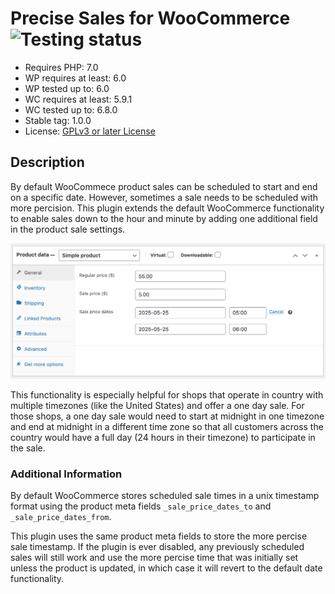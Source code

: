 # Precise Sales for WooCommerce ![Testing status](https://github.com/devpress/precise-sales-for-woocommerce/actions/workflows/php-tests.yml/badge.svg?branch=main)

-   Requires PHP: 7.0
-   WP requires at least: 6.0
-   WP tested up to: 6.0
-   WC requires at least: 5.9.1
-   WC tested up to: 6.8.0
-   Stable tag: 1.0.0
-   License: [GPLv3 or later License](http://www.gnu.org/licenses/gpl-3.0.html)

## Description

By default WooCommece product sales can be scheduled to start and end on a specific date. However, sometimes a sale needs to be scheduled with more percision. This plugin extends the default WooCommerce functionality to enable sales down to the hour and minute by adding one additional field in the product sale settings.

![Screenshot of sale settings.](screenshot.png?raw=true "Screenshot")

This functionality is especially helpful for shops that operate in country with multiple timezones (like the United States) and offer a one day sale. For those shops, a one day sale would need to start at midnight in one timezone and end at midnight in a different time zone so that all customers across the country would have a full day (24 hours in their timezone) to participate in the sale.

### Additional Information

By default WooCommerce stores scheduled sale times in a unix timestamp format using the product meta fields `_sale_price_dates_to` and `_sale_price_dates_from`.

This plugin uses the same product meta fields to store the more percise sale timestamp. If the plugin is ever disabled, any previously scheduled sales will still work and use the more percise time that was initially set unless the product is updated, in which case it will revert to the default date functionality.
